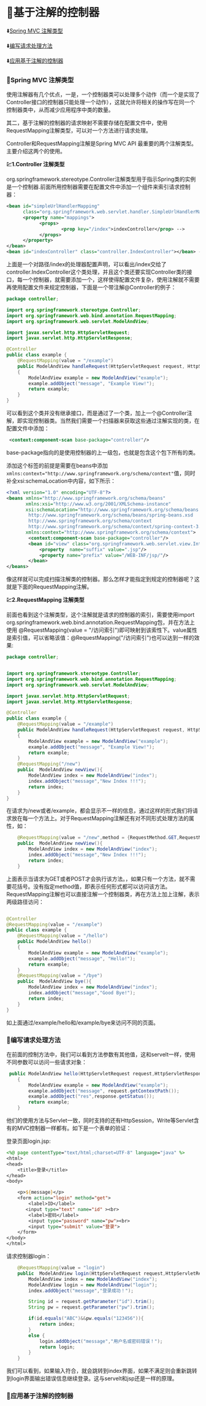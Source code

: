 # :cherry_blossom:基于注解的控制器 #

:arrow_down:[Spring MVC 注解类型 ](#a1)

:arrow_down:[编写请求处理方法](#a2)

:arrow_down:[应用基于注解的控制器](#a3)

<p id="a1"></p>

### :tulip:Spring MVC 注解类型 ###

使用注解器有几个优点，一是，一个控制器类可以处理多个动作（而一个是实现了Controller接口的控制器只能处理一个动作），这就允许将相关的操作写在同一个控制器类中，从而减少应用程序中类的数量。

其二，基于注解的控制器的请求映射不需要存储在配置文件中，使用RequestMapping注解类型，可以对一个方法进行请求处理。

Controller和RequestMapping注解是Spring MVC API 最重要的两个注解类型。主要介绍这两个的使用。

**:chart:1.Controller 注解类型**

org.springframework.stereotype.Controller注解类型用于指示Spring类的实例是一个控制器.前面所用控制器需要在配置文件中添加一个组件来索引请求控制器：

```xml
<bean id="simpleUrlHandlerMapping"
      class="org.springframework.web.servlet.handler.SimpleUrlHandlerMapping"> -->
      <property name="mappings"> 
            <props> 
                    <prop key="/index">indexController</prop> -->
            </props> 
      </property> 
</bean> 
<bean id="indexController" class="controller.IndexController"></bean> -->
 ```
 
上面是一个对路径/index的处理器配置声明，可以看出/index交给了controller.IndexController这个类处理，并且这个类还要实现Controller类的接口，每一个控制器，就需要添加一个，这样使得配置文件复杂，使用注解就不需要再使用配置文件来规定控制器，下面是一个带注解@Controller的例子：

```java
package controller;

import org.springframework.stereotype.Controller;
import org.springframework.web.bind.annotation.RequestMapping;
import org.springframework.web.servlet.ModelAndView;

import javax.servlet.http.HttpServletRequest;
import javax.servlet.http.HttpServletResponse;

@Controller
public class example {
    @RequestMapping(value = "/example")
    public ModelAndView handleRequest(HttpServletRequest request, HttpServletResponse response) throws Exception
    {
        ModelAndView example = new ModelAndView("example");
        example.addObject("message", "Example View!");
        return example;
    }
}
```

可以看到这个类并没有继承接口，而是通过了一个类，加上一个@Controller注解，即实现控制器类。当然我们需要一个扫描器来获取这些通过注解实现的类，在配置文件中添加：

```xml
 <context:component-scan base-package="controller"/>
```

 base-package指向的是使用控制器的上一级包，也就是包含这个包下所有的类。

添加这个标签的前提是需要在beans中添加`xmlns:context="http://www.springframework.org/schema/context"`值，同时补全xsi:schemaLocation中内容，如下所示：

```xml
<?xml version="1.0" encoding="UTF-8"?>
<beans xmlns="http://www.springframework.org/schema/beans"
       xmlns:xsi="http://www.w3.org/2001/XMLSchema-instance"
       xsi:schemaLocation="http://www.springframework.org/schema/beans
        http://www.springframework.org/schema/beans/spring-beans.xsd
        http://www.springframework.org/schema/context
        http://www.springframework.org/schema/context/spring-context-3.0.xsd"
       xmlns:context="http://www.springframework.org/schema/context">
        <context:component-scan base-package="controller"/>
        <bean id="view" class="org.springframework.web.servlet.view.InternalResourceViewResolver">
            <property  name="suffix" value=".jsp"/>
            <property name="prefix" value="/WEB-INF/jsp/"/>
        </bean>
</beans>
```

像这样就可以完成扫描注解类的控制器。那么怎样才能指定到规定的控制器呢？这就是下面的RequestMapping注解。

**:chart:2.RequestMapping 注解类型**

前面也看到这个注解类型，这个注解就是请求的控制器的索引，需要使用import org.springframework.web.bind.annotation.RequestMapping包，并在方法上使用
@RequestMapping(value = "/访问索引")即可映射到该索性下。value属性是索引值，可以省略该值：@RequestMapping("/访问索引")也可以达到一样的效果:

```java
package controller;


import org.springframework.stereotype.Controller;
import org.springframework.web.bind.annotation.RequestMapping;
import org.springframework.web.servlet.ModelAndView;

import javax.servlet.http.HttpServletRequest;
import javax.servlet.http.HttpServletResponse;

@Controller
public class example {
    @RequestMapping(value = "/example")
    public ModelAndView handleRequest(HttpServletRequest request, HttpServletResponse response) throws Exception
    {
        ModelAndView example = new ModelAndView("example");
        example.addObject("message", "Example View!");
        return example;
    }
    @RequestMapping("/new")
    public  ModelAndView newView(){
        ModelAndView index = new ModelAndView("index");
        index.addObject("message","New Index !!!");
        return index;
    }
}
```

在请求为/new或者/example，都会显示不一样的信息，通过这样的形式我们将请求放在每一个方法上。对于RequestMapping注解还有对不同形式处理方法的属性，如：

```java
    @RequestMapping(value = "/new",method = {RequestMethod.GET,RequestMethod.POST})
    public  ModelAndView newView(){
        ModelAndView index = new ModelAndView("index");
        index.addObject("message","New Index !!!");
        return index;
    }
```

上面表示当请求为GET或者POST才会执行该方法。，如果只有一个方法，就不需要花括号。没有指定method值，即表示任何形式都可以访问该方法。RequestMapping注解也可以直接注解一个控制器类，再在方法上加上注解，表示两级路径访问：

```java

@Controller
@RequestMapping(value = "/example")
public class example {
    @RequestMapping(value = "/hello")
    public ModelAndView hello()
    {
        ModelAndView example = new ModelAndView("example");
        example.addObject("message", "Hello!");
        return example;
    }
    @RequestMapping(value = "/bye")
    public  ModelAndView bye(){
        ModelAndView index = new ModelAndView("index");
        index.addObject("message","Good Bye!");
        return index;
    }
}
```

如上面通过/example/hello和/example/bye来访问不同的页面。

<p id="a2"></p>

### :tulip:编写请求处理方法 ###

在前面的控制方法中，我们可以看到方法参数有其他值，这和servelt一样，使用不同参数可以访问一些请求对象：

```java
 public ModelAndView hello(HttpServletRequest request,HttpServletResponse response)
    {
        ModelAndView example = new ModelAndView("example");
        example.addObject("message", request.getContextPath());
        example.addObject("res",response.getStatus());
        return example;
    }
```

他们的使用方法与Servlet一致，同时支持的还有HttpSession，Write等Servlet含有的MVC控制器一样都有。如下是一个表单的验证：

登录页面login.jsp:

```jsp
<%@ page contentType="text/html;charset=UTF-8" language="java" %>
<html>
<head>
    <title>登录</title>
</head>
<body>

    <p>${message}</p>
    <form action="login" method="get">
        <label>ID</label>
       <input type="text" name="id" ><br>
        <label>密码</label>
        <input type="password" name="pw"><br>
        <input type="submit" value="登录">
    </form>
</body>
</html>
```

请求控制器login：

```java
    @RequestMapping(value = "login")
    public  ModelAndView login(HttpServletRequest request,HttpServletResponse response){
        ModelAndView index = new ModelAndView("index");
        ModelAndView login = new ModelAndView("login");
        index.addObject("message","登录成功！");

        String id = request.getParameter("id").trim();
        String pw = request.getParameter("pw").trim();

        if(id.equals("ABC")&&pw.equals("123456")){
            return index;
        }
        else {
            login.addObject("message","用户名或密码错误！");
            return login;
        }
    }
```

我们可以看到，如果输入符合，就会跳转到index界面，如果不满足则会重新跳转到login界面输出错误信息继续登录。这与servelt和jsp还是一样的原理。

<p id="a3"></p>

### :tulip:应用基于注解的控制器 ###



